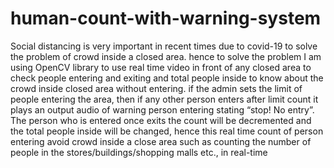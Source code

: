 # human-count-with-warning-system
Social distancing is very important in recent times due to covid-19 to solve the problem of crowd inside a closed area. hence to solve the problem I am using OpenCV library to use real time video in front of any closed area to check people entering and exiting and total people inside to know about the crowd inside closed area without entering. if the admin sets the limit of people entering the area, then if any other person enters after limit count it plays an output audio of warning person entering stating “stop! No entry”. The person who is entered once exits the count will be decremented and the total people inside will be changed, hence this real time count of person entering avoid crowd inside a close area such as counting the number of people in the stores/buildings/shopping malls etc., in real-time
